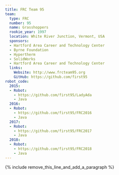 ```yaml
---
title: FRC Team 95
team:
  type: FRC
  number: 95
  name: Grasshoppers
  rookie_year: 1997
  location: White River Junction, Vermont, USA
  sponsors:
  - Hartford Area Career and Technology Center
  - Byrne Foundation
  - Hypertherm
  - SolidWorks
  - Hartford Area Career and Technology Center
  links:
    Website: http://www.frcteam95.org
    GitHub: https://github.com/first95
robot_code:
  2015:
  - Robot:
    - https://github.com/first95/LadyAda
    - Java
  2016:
  - Robot:
    - https://github.com/first95/FRC2016
    - Java
  2017:
  - Robot:
    - https://github.com/first95/FRC2017
    - Java
  2018:
  - Robot:
    - https://github.com/first95/FRC2018
    - Java
---
```


{% include remove_this_line_and_add_a_paragraph %}